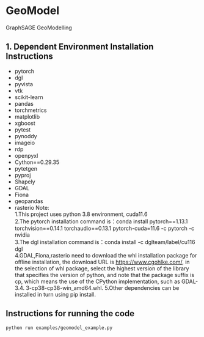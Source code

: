 # GeoModel
GraphSAGE  GeoModelling
## 1. Dependent Environment Installation Instructions
* pytorch
* dgl
* pyvista
* vtk
* scikit-learn
* pandas
* torchmetrics
* matplotlib
* xgboost
* pytest
* pynoddy
* imageio
* rdp
* openpyxl
* Cython==0.29.35
* pytetgen
* pyproj
* Shapely
* GDAL
* Fiona
* geopandas
* rasterio
Note: <br>
1.This project uses python 3.8 environment, cuda11.6  <br>
2.The pytorch installation command is：conda install pytorch==1.13.1 torchvision==0.14.1 torchaudio==0.13.1 pytorch-cuda=11.6 -c pytorch -c nvidia   <br>
3.The dgl installation command is：conda install -c dglteam/label/cu116 dgl  <br>
4.GDAL,Fiona,rasterio need to download the whl installation package for offline installation, the download URL is https://www.cgohlke.com/, in the selection of whl package, select the highest version of the library that specifies the version of python, and note that the package suffix is cp, which means the use of the CPython implementation, such as GDAL-3.4. 3-cp38-cp38-win_amd64.whl.
5.Other dependencies can be installed in turn using pip install. <br>
## Instructions for running the code
```
python run examples/geomodel_example.py
```
